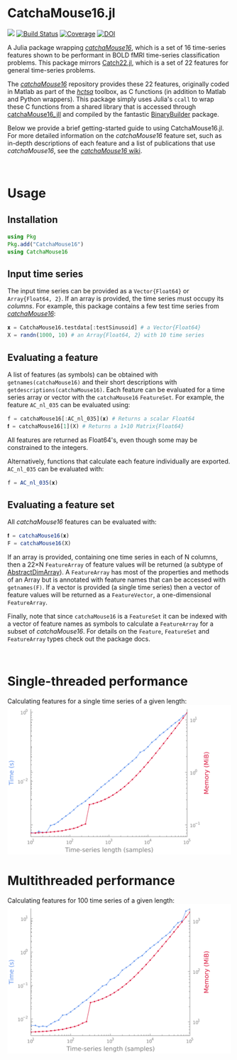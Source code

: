 # CatchaMouse16.jl
[![](https://img.shields.io/badge/docs-dev-blue.svg)](https://brendanjohnharris.github.io/CatchaMouse16.jl/dev)
[![Build Status](https://github.com/brendanjohnharris/CatchaMouse16.jl/actions/workflows/CI.yml/badge.svg?branch=main)](https://github.com/brendanjohnharris/CatchaMouse16.jl/actions/workflows/CI.yml?query=branch%3Amain)
[![Coverage](https://codecov.io/gh/brendanjohnharris/catchaMouse16.jl/branch/main/graph/badge.svg)](https://codecov.io/gh/brendanjohnharris/CatchaMouse16.jl)
[![DOI](https://zenodo.org/badge/DOI/10.5281/zenodo.13334458.svg)](https://doi.org/10.5281/zenodo.13334458)

A Julia package wrapping [_catchaMouse16_](https://www.github.com/dynamicsandneuralsystems/catchaMouse16), which is a set of 16 time-series features shown to be performant in BOLD fMRI time-series classification problems. This package mirrors [Catch22.jl](https://www.github.com/brendanjohnharris/Catch22.jl), which is a set of 22 features for general time-series problems.

The [_catchaMouse16_](https://www.github.com/dynamicsandneuralsystems/catchaMouse16) repository provides these 22 features, originally coded in Matlab as part of the [_hctsa_](https://github.com/benfulcher/hctsa) toolbox, as C functions (in addition to Matlab and Python wrappers). This package simply uses Julia's `ccall` to wrap these C functions from a shared library that is accessed through [catchaMouse16_jll](https://github.com/JuliaBinaryWrappers/catchaMouse16_jll.jl) and compiled by the fantastic [BinaryBuilder](https://github.com/JuliaPackaging/BinaryBuilder.jl) package.

Below we provide a brief getting-started guide to using CatchaMouse16.jl. For more detailed information on the _catchaMouse16_ feature set, such as in-depth descriptions of each feature and a list of publications that use _catchaMouse16_, see the [_catchaMouse16_ wiki](https://time-series-features.gitbook.io/time-series-analysis-tools/feature-subsets/catchamouse16).

<br>

# Usage
## Installation
```Julia
using Pkg
Pkg.add("CatchaMouse16")
using CatchaMouse16
```

## Input time series
The input time series can be provided as a `Vector{Float64}` or `Array{Float64, 2}`. If an array is provided, the time series must occupy its _columns_. For example, this package contains a few test time series from [_catchaMouse16_](https://www.github.com/dynamicsandneuralsystems/catchaMouse16):
```Julia
𝐱 = CatchaMouse16.testdata[:testSinusoid] # a Vector{Float64}
X = randn(1000, 10) # an Array{Float64, 2} with 10 time series
```

## Evaluating a feature
A list of features (as symbols) can be obtained with `getnames(catchaMouse16)` and their short descriptions with `getdescriptions(catchaMouse16)`. Each feature can be evaluated for a time series array or vector with the `catchaMouse16` `FeatureSet`. For example, the feature `AC_nl_035` can be evaluated using:
```Julia
f = catchaMouse16[:AC_nl_035](𝐱) # Returns a scalar Float64
𝐟 = catchaMouse16[1](X) # Returns a 1×10 Matrix{Float64}
```
All features are returned as Float64's, even though some may be constrained to the integers.

Alternatively, functions that calculate each feature individually are exported. `AC_nl_035` can be evaluated with:
```Julia
f = AC_nl_035(𝐱)
```

## Evaluating a feature set
All _catchaMouse16_ features can be evaluated with:
```Julia
𝐟 = catchaMouse16(𝐱)
F = catchaMouse16(X)
```
If an array is provided, containing one time series in each of N columns, then a 22×N `FeatureArray` of feature values will be returned (a subtype of [AbstractDimArray](https://github.com/rafaqz/DimensionalData.jl)).
A `FeatureArray` has most of the properties and methods of an Array but is annotated with feature names that can be accessed with `getnames(F)`.
If a vector is provided (a single time series) then a vector of feature values will be returned as a `FeatureVector`, a one-dimensional `FeatureArray`.

Finally, note that since `catchaMouse16` is a `FeatureSet` it can be indexed with a vector of feature names as symbols to calculate a `FeatureArray` for a subset of _catchaMouse16_. For details on the `Feature`, `FeatureSet` and `FeatureArray` types check out the package docs.

<br>

# Single-threaded performance
Calculating features for a single time series of a given length:
![scaling](scaling.png)
# Multithreaded performance
Calculating features for 100 time series of a given length:
![multithread_scaling](multithread_scaling.png)
